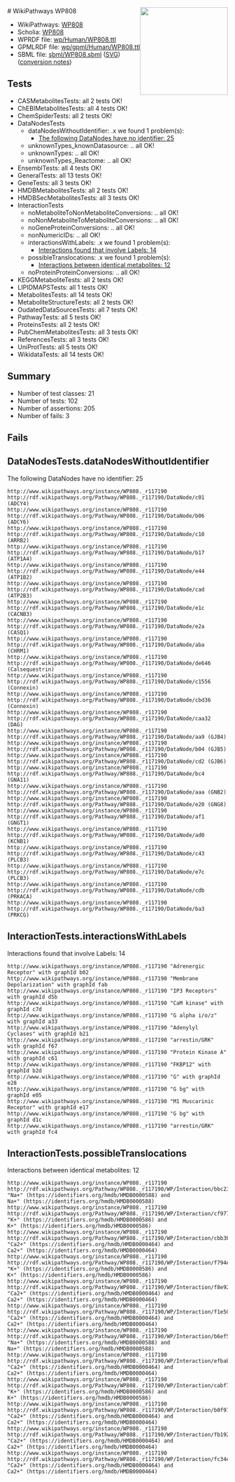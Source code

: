 <img style="float: right; width: 200px" src="../logo.png" />
# WikiPathways WP808

* WikiPathways: [WP808](https://identifiers.org/wikipathways:WP808)
* Scholia: [WP808](https://scholia.toolforge.org/wikipathways/WP808)
* WPRDF file: [wp/Human/WP808.ttl](../wp/Human/WP808.ttl)
* GPMLRDF file: [wp/gpml/Human/WP808.ttl](../wp/gpml/Human/WP808.ttl)
* SBML file: [sbml/WP808.sbml](../sbml/WP808.sbml) ([SVG](../sbml/WP808.svg)) ([conversion notes](../sbml/WP808.txt))

## Tests
* CASMetabolitesTests: all 2 tests OK!
* ChEBIMetabolitesTests: all 4 tests OK!
* ChemSpiderTests: all 2 tests OK!
* DataNodesTests
    * dataNodesWithoutIdentifier: .x we found 1 problem(s):
        * [The following DataNodes have no identifier: 25](#8792c4b4)
    * unknownTypes_knownDatasource: .. all OK!
    * unknownTypes: .. all OK!
    * unknownTypes_Reactome: .. all OK!
* EnsemblTests: all 4 tests OK!
* GeneralTests: all 13 tests OK!
* GeneTests: all 3 tests OK!
* HMDBMetabolitesTests: all 2 tests OK!
* HMDBSecMetabolitesTests: all 3 tests OK!
* InteractionTests
    * noMetaboliteToNonMetaboliteConversions: .. all OK!
    * noNonMetaboliteToMetaboliteConversions: .. all OK!
    * noGeneProteinConversions: .. all OK!
    * nonNumericIDs: .. all OK!
    * interactionsWithLabels: .x we found 1 problem(s):
        * [Interactions found that involve Labels: 14](#fe97a8bc)
    * possibleTranslocations: .x we found 1 problem(s):
        * [Interactions between identical metabolites: 12](#dc76dfee)
    * noProteinProteinConversions: .. all OK!
* KEGGMetaboliteTests: all 2 tests OK!
* LIPIDMAPSTests: all 1 tests OK!
* MetabolitesTests: all 14 tests OK!
* MetaboliteStructureTests: all 2 tests OK!
* OudatedDataSourcesTests: all 7 tests OK!
* PathwayTests: all 5 tests OK!
* ProteinsTests: all 2 tests OK!
* PubChemMetabolitesTests: all 3 tests OK!
* ReferencesTests: all 3 tests OK!
* UniProtTests: all 5 tests OK!
* WikidataTests: all 14 tests OK!


## Summary

* Number of test classes: 21
* Number of tests: 102
* Number of assertions: 205
* Number of fails: 3

## Fails

<a name="8792c4b4" />

## DataNodesTests.dataNodesWithoutIdentifier

The following DataNodes have no identifier: 25
```
http://www.wikipathways.org/instance/WP808._r117190 http://rdf.wikipathways.org/Pathway/WP808._r117190/DataNode/c01 (ADCY4)
http://www.wikipathways.org/instance/WP808._r117190 http://rdf.wikipathways.org/Pathway/WP808._r117190/DataNode/b06 (ADCY6)
http://www.wikipathways.org/instance/WP808._r117190 http://rdf.wikipathways.org/Pathway/WP808._r117190/DataNode/c10 (ARRB2)
http://www.wikipathways.org/instance/WP808._r117190 http://rdf.wikipathways.org/Pathway/WP808._r117190/DataNode/b17 (ATP1A4)
http://www.wikipathways.org/instance/WP808._r117190 http://rdf.wikipathways.org/Pathway/WP808._r117190/DataNode/e44 (ATP1B2)
http://www.wikipathways.org/instance/WP808._r117190 http://rdf.wikipathways.org/Pathway/WP808._r117190/DataNode/cad (ATP2B3)
http://www.wikipathways.org/instance/WP808._r117190 http://rdf.wikipathways.org/Pathway/WP808._r117190/DataNode/e1c (CACNB3)
http://www.wikipathways.org/instance/WP808._r117190 http://rdf.wikipathways.org/Pathway/WP808._r117190/DataNode/e2a (CASQ1)
http://www.wikipathways.org/instance/WP808._r117190 http://rdf.wikipathways.org/Pathway/WP808._r117190/DataNode/aba (CHRM1)
http://www.wikipathways.org/instance/WP808._r117190 http://rdf.wikipathways.org/Pathway/WP808._r117190/DataNode/de646 (Calsequestrin)
http://www.wikipathways.org/instance/WP808._r117190 http://rdf.wikipathways.org/Pathway/WP808._r117190/DataNode/c1556 (Connexin)
http://www.wikipathways.org/instance/WP808._r117190 http://rdf.wikipathways.org/Pathway/WP808._r117190/DataNode/cbd36 (Connexin)
http://www.wikipathways.org/instance/WP808._r117190 http://rdf.wikipathways.org/Pathway/WP808._r117190/DataNode/caa32 (DAG)
http://www.wikipathways.org/instance/WP808._r117190 http://rdf.wikipathways.org/Pathway/WP808._r117190/DataNode/aa9 (GJB4)
http://www.wikipathways.org/instance/WP808._r117190 http://rdf.wikipathways.org/Pathway/WP808._r117190/DataNode/b04 (GJB5)
http://www.wikipathways.org/instance/WP808._r117190 http://rdf.wikipathways.org/Pathway/WP808._r117190/DataNode/cd2 (GJB6)
http://www.wikipathways.org/instance/WP808._r117190 http://rdf.wikipathways.org/Pathway/WP808._r117190/DataNode/bc4 (GNA11)
http://www.wikipathways.org/instance/WP808._r117190 http://rdf.wikipathways.org/Pathway/WP808._r117190/DataNode/aaa (GNB2)
http://www.wikipathways.org/instance/WP808._r117190 http://rdf.wikipathways.org/Pathway/WP808._r117190/DataNode/e20 (GNG8)
http://www.wikipathways.org/instance/WP808._r117190 http://rdf.wikipathways.org/Pathway/WP808._r117190/DataNode/af1 (GNGT1)
http://www.wikipathways.org/instance/WP808._r117190 http://rdf.wikipathways.org/Pathway/WP808._r117190/DataNode/ad0 (KCNB1)
http://www.wikipathways.org/instance/WP808._r117190 http://rdf.wikipathways.org/Pathway/WP808._r117190/DataNode/c43 (PLCB3)
http://www.wikipathways.org/instance/WP808._r117190 http://rdf.wikipathways.org/Pathway/WP808._r117190/DataNode/e7c (PLCB3)
http://www.wikipathways.org/instance/WP808._r117190 http://rdf.wikipathways.org/Pathway/WP808._r117190/DataNode/cdb (PRKACA)
http://www.wikipathways.org/instance/WP808._r117190 http://rdf.wikipathways.org/Pathway/WP808._r117190/DataNode/ba3 (PRKCG)
```

<a name="fe97a8bc" />

## InteractionTests.interactionsWithLabels

Interactions found that involve Labels: 14
```
http://www.wikipathways.org/instance/WP808._r117190 "Adrenergic Receptor" with graphId b02
http://www.wikipathways.org/instance/WP808._r117190 "Membrane
Depolarization" with graphId fab
http://www.wikipathways.org/instance/WP808._r117190 "IP3 Receptors" with graphId d5b
http://www.wikipathways.org/instance/WP808._r117190 "CaM kinase" with graphId c7d
http://www.wikipathways.org/instance/WP808._r117190 "G alpha i/o/z" with graphId a33
http://www.wikipathways.org/instance/WP808._r117190 "Adenylyl
Cyclases" with graphId b21
http://www.wikipathways.org/instance/WP808._r117190 "arrestin/GRK" with graphId f67
http://www.wikipathways.org/instance/WP808._r117190 "Protein Kinase A" with graphId c61
http://www.wikipathways.org/instance/WP808._r117190 "FKBP12" with graphId b2d
http://www.wikipathways.org/instance/WP808._r117190 "G" with graphId e28
http://www.wikipathways.org/instance/WP808._r117190 "G bg" with graphId e05
http://www.wikipathways.org/instance/WP808._r117190 "M1 Muscarinic Receptor" with graphId e17
http://www.wikipathways.org/instance/WP808._r117190 "G bg" with graphId d1c
http://www.wikipathways.org/instance/WP808._r117190 "arrestin/GRK" with graphId fc4
```

<a name="dc76dfee" />

## InteractionTests.possibleTranslocations

Interactions between identical metabolites: 12
```
http://www.wikipathways.org/instance/WP808._r117190 http://rdf.wikipathways.org/Pathway/WP808._r117190/WP/Interaction/bbc23 "Na+" (https://identifiers.org/hmdb/HMDB0000588) and 
Na+" (https://identifiers.org/hmdb/HMDB0000588)
http://www.wikipathways.org/instance/WP808._r117190 http://rdf.wikipathways.org/Pathway/WP808._r117190/WP/Interaction/cf977 "K+" (https://identifiers.org/hmdb/HMDB0000586) and 
K+" (https://identifiers.org/hmdb/HMDB0000586)
http://www.wikipathways.org/instance/WP808._r117190 http://rdf.wikipathways.org/Pathway/WP808._r117190/WP/Interaction/cbb3b "Ca2+" (https://identifiers.org/hmdb/HMDB0000464) and 
Ca2+" (https://identifiers.org/hmdb/HMDB0000464)
http://www.wikipathways.org/instance/WP808._r117190 http://rdf.wikipathways.org/Pathway/WP808._r117190/WP/Interaction/f794e "K+" (https://identifiers.org/hmdb/HMDB0000586) and 
K+" (https://identifiers.org/hmdb/HMDB0000586)
http://www.wikipathways.org/instance/WP808._r117190 http://rdf.wikipathways.org/Pathway/WP808._r117190/WP/Interaction/f8e92 "Ca2+" (https://identifiers.org/hmdb/HMDB0000464) and 
Ca2+" (https://identifiers.org/hmdb/HMDB0000464)
http://www.wikipathways.org/instance/WP808._r117190 http://rdf.wikipathways.org/Pathway/WP808._r117190/WP/Interaction/f1e50 "Ca2+" (https://identifiers.org/hmdb/HMDB0000464) and 
Ca2+" (https://identifiers.org/hmdb/HMDB0000464)
http://www.wikipathways.org/instance/WP808._r117190 http://rdf.wikipathways.org/Pathway/WP808._r117190/WP/Interaction/b6ef5 "Na+" (https://identifiers.org/hmdb/HMDB0000588) and 
Na+" (https://identifiers.org/hmdb/HMDB0000588)
http://www.wikipathways.org/instance/WP808._r117190 http://rdf.wikipathways.org/Pathway/WP808._r117190/WP/Interaction/efbab "Ca2+" (https://identifiers.org/hmdb/HMDB0000464) and 
Ca2+" (https://identifiers.org/hmdb/HMDB0000464)
http://www.wikipathways.org/instance/WP808._r117190 http://rdf.wikipathways.org/Pathway/WP808._r117190/WP/Interaction/cabf7 "K+" (https://identifiers.org/hmdb/HMDB0000586) and 
K+" (https://identifiers.org/hmdb/HMDB0000586)
http://www.wikipathways.org/instance/WP808._r117190 http://rdf.wikipathways.org/Pathway/WP808._r117190/WP/Interaction/b0f97 "Ca2+" (https://identifiers.org/hmdb/HMDB0000464) and 
Ca2+" (https://identifiers.org/hmdb/HMDB0000464)
http://www.wikipathways.org/instance/WP808._r117190 http://rdf.wikipathways.org/Pathway/WP808._r117190/WP/Interaction/fb192 "Ca2+" (https://identifiers.org/hmdb/HMDB0000464) and 
Ca2+" (https://identifiers.org/hmdb/HMDB0000464)
http://www.wikipathways.org/instance/WP808._r117190 http://rdf.wikipathways.org/Pathway/WP808._r117190/WP/Interaction/fc34e "Ca2+" (https://identifiers.org/hmdb/HMDB0000464) and 
Ca2+" (https://identifiers.org/hmdb/HMDB0000464)
```

